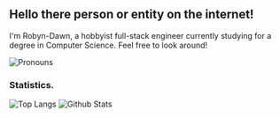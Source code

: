 ## Hello there person or entity on the internet!

I'm Robyn-Dawn, a hobbyist full-stack engineer currently studying for a degree in Computer Science. Feel free to look around!

![Pronouns](https://img.shields.io/endpoint?url=https%3A%2F%2Fpronoundb.org%2Fshields%2F01766c32-27b8-736c-aa79-402e28118dd1.json&style=for-the-badge&color=purple)


### Statistics.
![Top Langs](https://github-readme-stats.vercel.app/api/top-langs/?username=ThePandaParade&layout=compact&theme=tokyonight)
![Github Stats](https://github-readme-stats.vercel.app/api?username=ThePandaParade&show_icons=true&theme=tokyonight&hide_rank=true)

